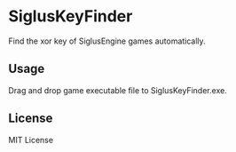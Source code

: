<!--

# Help-me keep actively creating tools!

### Read more about this in my Ko-fi goal:
<a href='https://ko-fi.com/Z8Z231I4Z' target='_blank'><img height='40' style='border:0px;height:40px;' src='https://cdn.ko-fi.com/cdn/kofi1.png?v=2' border='0' alt='Buy Me a Coffee at ko-fi.com' /></a>

### SiglusSceneManager ~2.0
[![Build Status](https://travis-ci.org/ForumHulp/pageaddon.svg?branch=master)](http://vnx.uvnworks.com)

A DLL Library tool to allow you write your own string editor of the SiglusEngine Scripts in C#

Tested with: Hanasaki Work Spring!, Rewrite+, Chihaya Rolling v1.10, Planetarian HD

If You like, give-me a star plz~~


#### Detection of the key of Siglus automatic
I Write a function to recognize the algorithm that loads on the memory the password of the engine, tried in 2 games, both recent, they worked. 
SiglusEngine has a dynamic algorithym, feel lucky if it recognize your game's algorithym. For now, 2 kinds are supported

#### SiglusPatcher
I Write this to enable the Debug Mode to a game without need reanalyze the engine again, 
And consequently I ended up creating a patch for wordwrap

(this is not the real intention, so no warranties. Run with -WordWrap paramter if is what you want.)

PS: If your team have a hacker who can enable the WordWrap by heself, i don't recommend my tool

Notes:


Thanks to frc_ (Fuwanovel)

Thanks to the Entuziasty (Russian Group)

Original ProcessDump Repo: https://github.com/glmcdona/Process-Dump/
-->

# SiglusKeyFinder

Find the xor key of SiglusEngine games automatically.

## Usage

Drag and drop game executable file to SiglusKeyFinder.exe.

## License

MIT License